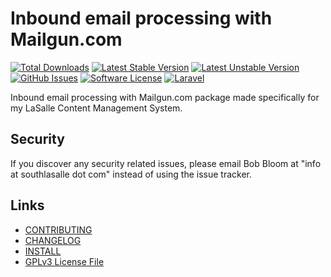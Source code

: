 # Inbound email processing with Mailgun.com 

[![Total Downloads](https://img.shields.io/packagist/dt/lasallecms/lasallecmsmailgun.svg?style=flat-square)](https://packagist.org/packages/lasallecms/lasallecmsmailgun)
[![Latest Stable Version](https://poser.pugx.org/lasallecms/lasallecmsmailgun/v/stable.svg)](https://packagist.org/packages/lasallecms/lasallecmsmailgun)
[![Latest Unstable Version](https://poser.pugx.org/lasallecms/lasallecmsmailgun/v/unstable.svg)](https://packagist.org/packages/lasallecms/lasallecmsmailgun)
[![GitHub Issues](https://img.shields.io/github/issues/lasallecms/lasallecms-l5-lasallecmsmailgun-pkg.svg)](https://github.com/lasallecms/lasallecms-l5-lasallecmsmailgun-pkg/issues)
[![Software License](https://img.shields.io/badge/license-GPLv3-brightgreen.svg?style=flat-square)](LICENSE.md)
[![Laravel](https://img.shields.io/badge/Laravel-v5.1-brightgreen.svg?style=flat-square)](http://laravel.com)


Inbound email processing with Mailgun.com  package made specifically for my LaSalle Content Management System. 

## Security

If you discover any security related issues, please email Bob Bloom at "info at southlasalle dot com" instead of using the issue tracker.


## Links

* [CONTRIBUTING](CONTRIBUTING.md)
* [CHANGELOG](CHANGELOG.md)
* [INSTALL](INSTALL.md)
* [GPLv3 License File](LICENSE.md)



